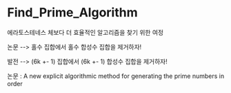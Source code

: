 # Find_Prime_Algorithm

에라토스테네스 체보다 더 효율적인 알고리즘을 찾기 위한 여정

논문 --> 홀수 집합에서 홀수 합성수 집합을 제거하자!

발전 --> (6k +- 1) 집합에서 (6k +- 1) 합성수 집합을 제거하자!

논문 : A new explicit algorithmic method for generating the prime numbers in order
